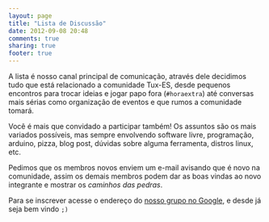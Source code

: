 ```yaml
---
layout: page
title: "Lista de Discussão"
date: 2012-09-08 20:48
comments: true
sharing: true
footer: true
---
```


A lista é nosso canal principal de comunicação, através dele decidimos tudo que está relacionado a comunidade Tux-ES, desde pequenos encontros para trocar ideias e jogar papo fora (`#horaextra`) até conversas mais sérias como organização de eventos e que rumos a comunidade tomará.

Você é mais que convidado a participar também! Os assuntos são os mais variados possíveis, mas sempre envolvendo software livre, programação, arduino, pizza, blog post, dúvidas sobre alguma ferramenta, distros linux, etc.

Pedimos que os membros novos enviem um e-mail avisando que é novo na comunidade, assim os demais membros podem dar as boas vindas ao novo integrante e mostrar os _caminhos das pedras_.

Para se inscrever acesse o endereço do [nosso grupo no Google](https://groups.google.com/group/tuxes/subscribe), e desde já seja bem vindo `;)`
